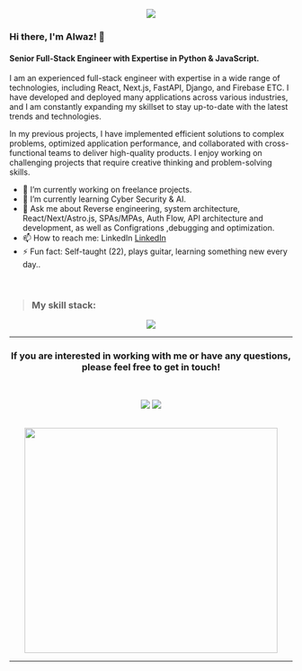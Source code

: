 <p align="center">
  <a href="https://github.com/DenverCoder1/readme-typing-svg"><img src="https://readme-typing-svg.herokuapp.com?font=Time+New+Roman&color=%23C8BE25&size=25&center=true&vCenter=true&width=600&height=100&lines=Self+Taught;Full+Stack+Engineer+(L4);MERN+/+JamStack+/+and+much+more;Python,+JavaScript,+TypeScript;Code+Enthusiast;Constantly+Learning+and+Building."></a>
</p>

### Hi there, I'm Alwaz! 👋

#### Senior Full-Stack Engineer with Expertise in Python & JavaScript.

I am an experienced full-stack engineer with expertise in a wide range of technologies, including React, Next.js, FastAPI, Django, and Firebase ETC. I have developed and deployed many applications across various industries, and I am constantly expanding my skillset to stay up-to-date with the latest trends and technologies.

In my previous projects, I have implemented efficient solutions to complex problems, optimized application performance, and collaborated with cross-functional teams to deliver high-quality products. I enjoy working on challenging projects that require creative thinking and problem-solving skills.

- 🔭 I’m currently working on freelance projects.
- 🌱 I’m currently learning Cyber Security & AI.
- 💬 Ask me about Reverse engineering, system architecture, React/Next/Astro.js, SPAs/MPAs, Auth Flow, API architecture and development, as well as Configrations ,debugging and optimization.
- 📫 How to reach me: LinkedIn [LinkedIn](https://www.linkedin.com/in/alwaz-shahid/)
- ⚡ Fun fact: Self-taught (22), plays guitar, learning something new every day..
 <br/>
 
> ### My skill stack:
<p align="center">	
  <a href="https://skillicons.dev">
    <img src="https://skillicons.dev/icons?i=js,ts,python,cpp,nodejs,kubernetes,docker,vscode,apollo,bash,aws,azure,figma,git,materialui,babel,html,css,tailwind,cloudflare,nextjs,astro,d3,django,react,emotion,heroku,graphql,github,gatsby,firebase,emotion,redis,prisma,postgres,mongodb,mysql,redux,qt,postman,nginx,netlify,heroku,wordpress,\webpack,vite,vercel,svelte,solidity,svelte,selenium,supabase,sqlite,rollupjs,playwright" />
  </a>
</p>
<hr/>
<h3 align="center">
If you are interested in working with me or have any questions, please feel free to get in touch!
 </h3>
	<br/>

<p align="center">
  <a href="mailto:alwazdev@gmail.com" alt="Alwaz's Gmail" title="Gmail contact">
    <img src="https://img.shields.io/badge/Gmail-D14836?style=for-the-badge&logo=gmail&logoColor=white"/></a>
  <a href="https://www.linkedin.com/in/alwaz-shahid/" alt="LinkedIn link to Alwaz profile" title="Alwaz Shahid's Linkedin">
    <img src="https://img.shields.io/badge/LinkedIn-0077B5?style=for-the-badge&logo=linkedin&logoColor=white"/></a>
</p> 

<br/>


<div align="center">
  <img src="https://media.giphy.com/media/v1.Y2lkPTc5MGI3NjExOTI5Njg2NzgwNTBhNGZkYTAzNTdlYjE5NDA2MjQ0Njg2Mzc5OGM1OCZlcD12MV9pbnRlcm5hbF9naWZzX2dpZklkJmN0PWc/CuuSHzuc0O166MRfjt/giphy.gif" width="450" height="400" />
</div>
<hr/>


<!-- ![Node.js](https://img.shields.io/badge/Node.js-43853D?style=for-the-badge&logo=node.js&logoColor=white)
![Prisma](https://img.shields.io/badge/Prisma-3982CE?style=for-the-badge&logo=Prisma&logoColor=white)
![TypeScript](https://img.shields.io/badge/TypeScript-007ACC?style=for-the-badge&logo=typescript&logoColor=white)
![Python](https://img.shields.io/badge/Python-14354C?style=for-the-badge&logo=python&logoColor=white)
![React.js](https://img.shields.io/badge/React-20232A?style=for-the-badge&logo=react&logoColor=61DAFB) -->
	
<!--
![Alwaz's GitHub stats](https://github-readme-stats.vercel.app/api?username=alwaz-shahid&show_icons=true&theme=transparent)
[![Top Langs](https://github-readme-stats.vercel.app/api/top-langs/?username=alwaz-shahid&size_weight=0.5&count_weight=0.5&langs_count=8)](https://github.com/anuraghazra/github-readme-stats)
-->
<!--
**alwaz-shahid/alwaz-shahid** is a ✨ _special_ ✨ repository because its `README.md` (this file) appears on your GitHub profile.

Here are some ideas to get you started:

- 🔭 I’m currently working on freelance projects.
- 🌱 I’m currently learning Cyber Security & AI.
- 💬 Ask me about React/Next js, Api
- 📫 How to reach me: ...
- 😄 Pronouns: ...
- ⚡ Fun fact: ...


-->

<!--
![Node.js](https://img.shields.io/badge/Node.js-43853D?style=for-the-badge&logo=node.js&logoColor=white)
![Prisma](https://img.shields.io/badge/Prisma-3982CE?style=for-the-badge&logo=Prisma&logoColor=white)

https://img.shields.io/badge/TypeScript-007ACC?style=for-the-badge&logo=typescript&logoColor=whit
https://img.shields.io/badge/Python-14354C?style=for-the-badge&logo=python&logoColor=white

https://img.shields.io/badge/React-20232A?style=for-the-badge&logo=react&logoColor=61DAFB
https://img.shields.io/badge/React_Native-20232A?style=for-the-badge&logo=react&logoColor=61DAFB
https://img.shields.io/badge/Svelte-4A4A55?style=for-the-badge&logo=svelte&logoColor=FF3E00
https://img.shields.io/badge/Express.js-404D59?style=for-the-badge
https://img.shields.io/badge/Markdown-000000?style=for-the-badge&logo=markdown&logoColor=white

https://img.shields.io/badge/SQLite-07405E?style=for-the-badge&logo=sqlite&logoColor=white
https://img.shields.io/badge/PostgreSQL-316192?style=for-the-badge&logo=postgresql&logoColor=white
https://img.shields.io/badge/MongoDB-4EA94B?style=for-the-badge&logo=mongodb&logoColor=white
	https://img.shields.io/badge/MySQL-00000F?style=for-the-badge&logo=mysql&logoColor=white

https://img.shields.io/badge/Tailwind_CSS-38B2AC?style=for-the-badge&logo=tailwind-css&logoColor=white
	https://img.shields.io/badge/Redux-593D88?style=for-the-badge&logo=redux&logoColor=white
	https://img.shields.io/badge/Material--UI-0081CB?style=for-the-badge&logo=material-ui&logoColor=white
	![Framer](https://img.shields.io/badge/Framer-black?style=for-the-badge&logo=framer&logoColor=blue)

[![Licence](https://img.shields.io/github/license/Ileriayo/markdown-badges?style=for-the-badge)](./LICENSE)

[(https://img.shields.io/github/license/Ileriayo/markdown-badges?style=for-the-badge)](./LICENSE)
-->
